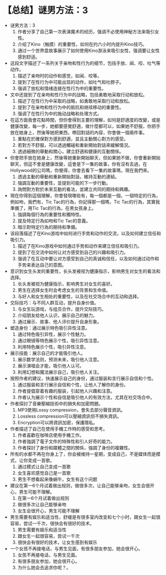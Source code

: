 # 【总结】谜男方法：3

-   谜男方法：3
    1.  作者分享了自己第一次表演魔术的经历，强调不必使用神秘方法来吸引女性。
    2.  介绍了Kino（触摸）的重要性，如何在约六小时内提升Kino技巧。
    3.  通过一个世界盘故事展示了如何使用Kino游泳来吸引女性，强调要让女性感到舒适。
-   这段文字描述了一系列关于亲吻和性行为的细节，包括手放、闻、咬、吐气等动作。
    1.  描述了亲吻时的动作和感觉，如闻、咬等。
    2.  提到了在性行为中可能出现的动作，如吐气和吐脖子。
    3.  强调了放松和情绪连接在性行为中的重要性。
-   文中还提到了在亲吻和性行为中的战略，包括勇敢地采取行动和放松。
    1.  描述了在性行为中采取的战略，如勇敢地采取行动和放松。
    2.  提到了在亲吻和性行为中的抵抗和继续移动的重要性。
    3.  强调了在性行为中的施动战略和处理方式。
-   在這方面我會花點時間，但你會得到主要的理解，如何是舒適度的改變，或是健康改變，每一步，她都要感覺舒適，做什麼都可以，如果她不舒服，你把手放在她身上，然後等她把東西，帶回對話的內容，你會做一個兩件事。
    1.  重點在於確保對方感到舒適，並且主動關心對方的感受。
    2.  若對方不舒服，可以透過觸碰和重新開始對話來緩解情況。
    3.  透過細微的舉動和關心，建立舒適和健康的互動關係。
-   你會把手放在她身上，然後等她重新開始聊天，但如果她不做，你會重新開始聊天，但這不會是健康改變，這會是下一集的故事，你有沒有去過，在Hollywood的公司嗎，你覺得，你會去看下一集的故事嗎，現在我們來。
    1.  透過主動的舉動和重新開始對話，維持互動的連結。
    2.  強調互動的重要性，並提到可能的下一步行動。
    3.  詢問對方對於未來互動的看法，並建立共同的期待和興趣。
-   現在你得到這個理解，你會發現哪些有，每一個都是一個，一個特定的行為，例如吻，我們有，Tic Tac的行為，你記得那一個嗎，Tic Tac的行為，其實我準備了，用Tic Tac的行為，在黑女孩身上。
    1.  強調每個行為的重要性和獨特性。
    2.  提及特定行為如吻和Tic Tac的意義。
    3.  暗示對特定行為的期待和準備。
-   该段落描述了在Kino游戏中如何进行手势和动作的交流，以及如何建立信任和吸引力。
    1.  描述了在Kino游戏中如何通过手势和动作来建立信任和吸引力。
    2.  提到了在交流中如何让对方感受到自己的兴趣和吸引力。
    3.  强调了在互动中要让对方感受到自己的真诚和信任，以及如何通过动作和手势来表达自己的意图。
-   意识到女生头发的重要性，长头发被视为健康指示，影响男生对女生的看法和选择。
    1.  长头发被视为健康指示，影响男生对女生的喜好。
    2.  男生在选择女生时会考虑女生的背景和生命值。
    3.  与好人和女生相处的重要性，以及在社交场合中的互动和选择。
-   交际技巧：与不同人群互动，提升自身价值。
    1.  与女生玩游戏，与组员合作，提升交际技巧。
    2.  介绍朋友给他人认识，展示自己的魅力。
    3.  通过展示、故事、他人评价提升自身形象。
-   塑造身份：通过展示特色吸引异性注意。
    1.  通过特色吸引异性，展示个性魅力。
    2.  通过眼镜等特色展示个性，吸引异性注意。
    3.  利用特色展示个性，吸引异性注意。
-   展示技能：展示自己的才能吸引他人。
    1.  展示数学法则，预测未来，吸引他人注意。
    2.  展示演唱会才能，吸引他人认可。
    3.  利用幻想和魔法展示自己，吸引他人关注。
-   按照作者的建议，快速展示自己的身份，通过服装和言行展示自信和个性。
    1.  通过服装和言行展示自信和个性，让他人了解你的身份。
    2.  作者提倡穿着有趣的服装，引起他人兴趣和注意。
    3.  作者认为展示个性和自信是吸引他人的有效方法，尤其在社交场合中。
-   作者探討了音樂壓縮技術中的損失和加密問題。
    1.  MP3使用Lossy compression，會失去部分聲音資訊。
    2.  Lossless compression可以壓縮資訊但不損失資訊。
    3.  Encryption可以將資訊加密，保護隱私。
-   作者描述了自己在使用手機工作時的感受和思考。
    1.  作者喜歡在咖啡店使用手機工作。
    2.  作者強調了電子文件的特殊性和引人好奇的能力。
    3.  作者探討了身份和媒體之間的關係，強調了身份的複雜性。
-   所有的水都不再在你身上了，你会被维持一星期，变成自己，不是媒体而是模式，让你变成一首歌。
    1.  通过模式让自己变成一首歌
    2.  女生喜欢感觉自己是一首歌
    3.  男生不想看起来像蜗牛，女生有这个问题
-   建议在第一6个月试着做出规则，做很多次，让自己能够亲吻，女生会很开心，男生可能不理解。
    1.  在第一6个月试着做出规则
    2.  做很多次让自己能够亲吻
    3.  女生会很开心，男生可能不理解
-   男生需要有娱乐和适当性，舒缓是有很多室内改变和七个小时，跟女生一起很容易，尝试一千次，很快会有很好的技术。
    1.  男生需要有娱乐和适当性
    2.  跟女生一起很容易，尝试一千次
    3.  很快会有很好的技术，让女生感到有娱乐
-   一个女孩不再接电话，与男生见面，有很多朋友参加，她会很开心。
    1.  女孩不再接电话，与男生见面。
    2.  有很多朋友参加，她会很开心。
    3.  为什么她会去追求你呢？。